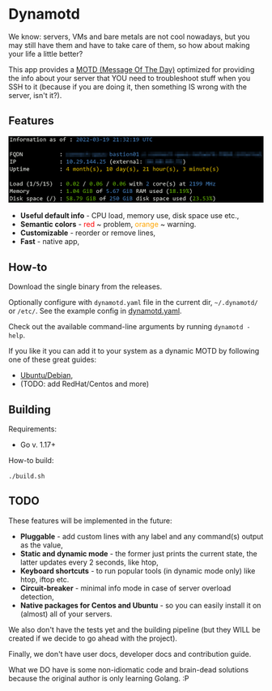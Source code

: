 # Dynamotd

We know: servers, VMs and bare metals are not cool nowadays, but you may still have them and have to
take care of them, so how about making your life a little better?
 
This app provides a [MOTD (Message Of The Day)](https://en.wikipedia.org/wiki/Motd_(Unix)) optimized for 
providing the info about your server that YOU need to troubleshoot stuff when you SSH to it (because if you are doing
it, then something IS wrong with the server, isn't it?).   

## Features

![Dynamotd](dynamotd.png)

* **Useful default info** - CPU load, memory use, disk space use etc.,
* **Semantic colors** - <span style="color:red">red</span> ~ problem, <span style="color:orange">orange</span> ~ warning.
* **Customizable** - reorder or remove lines,
* **Fast** - native app,

## How-to

Download the single binary from the releases.

Optionally configure with `dynamotd.yaml` file in the current dir, `~/.dynamotd/` or `/etc/`.
See the example config in [dynamotd.yaml](./dynamotd.yaml).

Check out the available command-line arguments by running `dynamotd -help`.


If you like it you can add it to your system as a dynamic MOTD by following one of these great guides:
* [Ubuntu/Debian](https://ownyourbits.com/2017/04/05/customize-your-motd-login-message-in-debian-and-ubuntu/),
* (TODO: add RedHat/Centos and more)

## Building

Requirements:
* Go v. 1.17+

How-to build:
```
./build.sh
```

## TODO

These features will be implemented in the future:

* **Pluggable** - add custom lines with any label and any command(s) output as the value,
* **Static and dynamic mode** - the former just prints the current state, the latter updates every 2 seconds,
  like htop,
* **Keyboard shortcuts** - to run popular tools (in dynamic mode only) like htop, iftop etc.
* **Circuit-breaker** - minimal info mode in case of server overload detection,
* **Native packages for Centos and Ubuntu** - so you can easily install it on (almost) all of your servers.

We also don't have the tests yet and the building pipeline (but they WILL be created if we decide to go ahead with the project).

Finally, we don't have user docs, developer docs and contribution guide.

What we DO have is some non-idiomatic code and brain-dead solutions because the original author is only learning Golang.
:P
